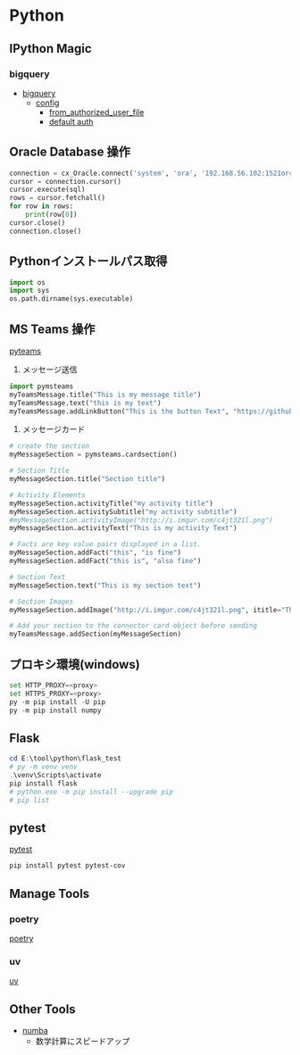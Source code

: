 # Python #

## IPython Magic ##

### bigquery ###

- [bigquery](https://github.com/googleapis/python-bigquery-magics/blob/main/bigquery_magics/bigquery.py)
  - [config](https://github.com/googleapis/python-bigquery-magics/blob/main/bigquery_magics/config.py)
    - [from_authorized_user_file](https://github.com/googleapis/google-auth-library-python/blob/main/google/oauth2/credentials.py#L500)
    - [default auth](https://github.com/pydata/pydata-google-auth/blob/main/pydata_google_auth/auth.py)

## Oracle Database 操作 ##

~~~python
connection = cx_Oracle.connect('system', 'ora', '192.168.56.102:1521orcl01')
cursor = connection.cursor()
cursor.execute(sql)
rows = cursor.fetchall()
for row in rows:
    print(row[0])
cursor.close()
connection.close()
~~~

## Pythonインストールパス取得 ##

~~~python
import os
import sys
os.path.dirname(sys.executable)
~~~

## MS Teams 操作 ##

[pyteams](https://pypi.org/project/pymsteams/)

1. メッセージ送信

~~~python
import pymsteams
myTeamsMessage.title("This is my message title")
myTeamsMessage.text("this is my text")
myTeamsMessage.addLinkButton("This is the button Text", "https://github.com/rveachkc/pymsteams/")
~~~

1. メッセージカード

~~~python
# create the section
myMessageSection = pymsteams.cardsection()

# Section Title
myMessageSection.title("Section title")

# Activity Elements
myMessageSection.activityTitle("my activity title")
myMessageSection.activitySubtitle("my activity subtitle")
#myMessageSection.activityImage("http://i.imgur.com/c4jt321l.png")
myMessageSection.activityText("This is my activity Text")

# Facts are key value pairs displayed in a list.
myMessageSection.addFact("this", "is fine")
myMessageSection.addFact("this is", "also fine")

# Section Text
myMessageSection.text("This is my section text")

# Section Images
myMessageSection.addImage("http://i.imgur.com/c4jt321l.png", ititle="This Is Fine")

# Add your section to the connector card object before sending
myTeamsMessage.addSection(myMessageSection)
~~~

## プロキシ環境(windows) ##

~~~python
set HTTP_PROXY=<proxy>
set HTTPS_PROXY=<proxy>
py -m pip install -U pip
py -m pip install numpy
~~~

## Flask ##

~~~powershell
cd E:\tool\python\flask_test
# py -m venv venv
.\venv\Scripts\activate
pip install flask
# python.exe -m pip install --upgrade pip
# pip list
~~~

## pytest ##

[pytest](https://docs.pytest.org/en/stable/)

~~~bash
pip install pytest pytest-cov
~~~

## Manage Tools ##

### poetry ###

[poetry](https://python-poetry.org/)

### uv ###

[uv](https://docs.astral.sh/uv/guides/install-python/)

## Other Tools ##

- [numba](https://numba.pydata.org/)
  - 数学計算にスピードアップ
